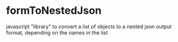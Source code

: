 # formToNestedJson
javascript "library" to convert a list of objects to a nested json output format, depending on the names in the list
